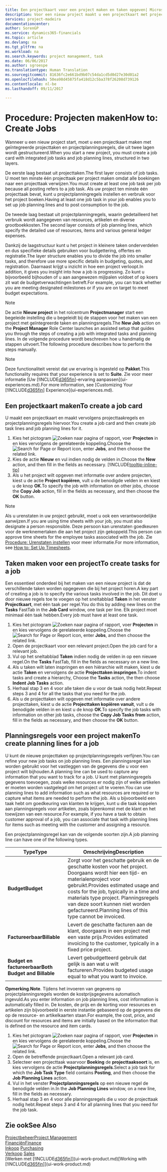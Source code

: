```yaml
---
title: Een projectkaart voor een project maken en taken opgeven| Microsoft Docs'
description: Voor een nieuw project maakt u een projectkaart met projecttaken en planningsregels om u te helpen voortgang en budgetten te beheren.
services: project-madeira
documentationcenter: 
author: SorenGP
ms.service: dynamics365-financials
ms.topic: article
ms.devlang: na
ms.tgt_pltfrm: na
ms.workload: na
ms.search.keywords: project management, task
ms.date: 06/06/2017
ms.author: sgroespe
ms.translationtype: Human Translation
ms.sourcegitcommit: 81636fc2e661bd9b07c54da1cd5d0d27e30d01a2
ms.openlocfilehash: 50ea98d45875fa418d12c5ba378f26208d739126
ms.contentlocale: nl-be
ms.lasthandoff: 09/11/2017

---
```

# <a name="how-to-create-jobs"></a><span data-ttu-id="e9cb0-103">Procedure: Projecten maken</span><span class="sxs-lookup"><span data-stu-id="e9cb0-103">How to: Create Jobs</span></span>
<span data-ttu-id="e9cb0-104">Wanneer u een nieuw project start, moet u een projectkaart maken met geïntegreerde projecttaken en projectplanningsregels, die uit twee lagen wordt gestructureerd.</span><span class="sxs-lookup"><span data-stu-id="e9cb0-104">When you start a new project, you must create a job card with integrated job tasks and job planning lines, structured in two layers.</span></span>  

<span data-ttu-id="e9cb0-105">De eerste laag bestaat uit projecttaken.</span><span class="sxs-lookup"><span data-stu-id="e9cb0-105">The first layer consists of job tasks.</span></span> <span data-ttu-id="e9cb0-106">U moet ten minste één projecttaak per project maken omdat alle boekingen naar een projecttaak verwijzen.</span><span class="sxs-lookup"><span data-stu-id="e9cb0-106">You must create at least one job task per job because all posting refers to a job task.</span></span> <span data-ttu-id="e9cb0-107">Als uw project ten minste één projecttaak bevat, kunt u projectplanningregels instellen en verbruik voor het project boeken.</span><span class="sxs-lookup"><span data-stu-id="e9cb0-107">Having at least one job task in your job enables you to set up job planning lines and to post consumption to the job.</span></span>

<span data-ttu-id="e9cb0-108">De tweede laag bestaat uit projectplanningregels, waarin gedetailleerd het verbruik wordt aangegeven van resources, artikelen en diverse grootboekkosten.</span><span class="sxs-lookup"><span data-stu-id="e9cb0-108">The second layer consists of job planning lines, which specify the detailed use of resources, items and various general ledger expenses.</span></span>

<span data-ttu-id="e9cb0-109">Dankzij de laagstructuur kunt u het project in kleinere taken onderverdelen en dus specifieke details gebruiken voor budgettering, offertes en registratie.</span><span class="sxs-lookup"><span data-stu-id="e9cb0-109">The layer structure enables you to divide the job into smaller tasks, and therefore use more specific details in budgeting, quotes, and registration.</span></span> <span data-ttu-id="e9cb0-110">Daarnaast krijgt u inzicht in hoe een project verloopt.</span><span class="sxs-lookup"><span data-stu-id="e9cb0-110">In addition, it gives you insight into how a job is progressing.</span></span> <span data-ttu-id="e9cb0-111">Zo kunt u bijvoorbeeld bijhouden of u aan aangewezen mijlpalen voldoet of op koers zit wat de budgetverwachtingen betreft.</span><span class="sxs-lookup"><span data-stu-id="e9cb0-111">For example, you can track whether you are meeting designated milestones or if you are on target to meet budget expectations.</span></span>

> [!NOTE]  
>   <span data-ttu-id="e9cb0-112">De actie **Nieuw project** in het rolcentrum **Projectmanager** start een begeleide instelling die u begeleidt bij de stappen voor het maken van een project met geïntegreerde taken en planningsregels.</span><span class="sxs-lookup"><span data-stu-id="e9cb0-112">The **New Job** action on the **Project Manager** Role Center launches an assisted setup that guides you through the steps of creating a job with integrated tasks and planning lines.</span></span> <span data-ttu-id="e9cb0-113">In de volgende procedure wordt beschreven hoe u handmatig de stappen uitvoert.</span><span class="sxs-lookup"><span data-stu-id="e9cb0-113">The following procedure describes how to perform the steps manually.</span></span>

> [!NOTE]  
>   <span data-ttu-id="e9cb0-114">Deze functionaliteit vereist dat uw ervaring is ingesteld op **Pakket**.</span><span class="sxs-lookup"><span data-stu-id="e9cb0-114">This functionality requires that your experience is set to **Suite**.</span></span> <span data-ttu-id="e9cb0-115">Zie voor meer informatie [Uw [!INCLUDE[d365fin](includes/d365fin_md.md)]-ervaring aanpassen](ui-experiences.md).</span><span class="sxs-lookup"><span data-stu-id="e9cb0-115">For more information, see [Customizing Your [!INCLUDE[d365fin](includes/d365fin_md.md)] Experience](ui-experiences.md).</span></span>

## <a name="to-create-a-job-card"></a><span data-ttu-id="e9cb0-116">Een projectkaart maken</span><span class="sxs-lookup"><span data-stu-id="e9cb0-116">To create a job card</span></span>
<span data-ttu-id="e9cb0-117">U maakt een projectkaart en maakt vervolgens projecttaakregels en projectplanningsregels hiervoor.</span><span class="sxs-lookup"><span data-stu-id="e9cb0-117">You create a job card and then create job task lines and job planning lines for it.</span></span>

1. <span data-ttu-id="e9cb0-118">Kies het pictogram ![Zoeken naar pagina of rapport](media/ui-search/search_small.png "pictogram Zoeken naar pagina of rapport"), voer **Projecten** in en kies vervolgens de gerelateerde koppeling.</span><span class="sxs-lookup"><span data-stu-id="e9cb0-118">Choose the ![Search for Page or Report](media/ui-search/search_small.png "Search for Page or Report icon") icon, enter **Jobs**, and then choose the related link.</span></span>  
2. <span data-ttu-id="e9cb0-119">Kies de actie **Nieuw** en vul indien nodig de velden in.</span><span class="sxs-lookup"><span data-stu-id="e9cb0-119">Choose the **New** action, and then fill in the fields as necessary.</span></span> [!INCLUDE[tooltip-inline-tip](includes/tooltip-inline-tip_md.md)]
3. <span data-ttu-id="e9cb0-120">Als u het project wilt opgeven met informatie over andere projecten, kiest u de actie **Project kopiëren**, vult u de benodigde velden in en kiest u de knop **OK**.</span><span class="sxs-lookup"><span data-stu-id="e9cb0-120">To specify the job with information on other jobs, choose the **Copy Job** action, fill in the fields as necessary, and then choose the **OK** button.</span></span>

> [!NOTE]  
>   <span data-ttu-id="e9cb0-121">Als u urenstaten in uw project gebruikt, moet u ook een verantwoordelijke aanwijzen.</span><span class="sxs-lookup"><span data-stu-id="e9cb0-121">If you are using time sheets with your job, you must also designate a person responsible.</span></span> <span data-ttu-id="e9cb0-122">Deze persoon kan urenstaten goedkeuren voor de werknemertaken die aan het project zijn gekoppeld.</span><span class="sxs-lookup"><span data-stu-id="e9cb0-122">This person can approve time sheets for the employee tasks associated with the job.</span></span> <span data-ttu-id="e9cb0-123">Zie [Procedure: Urenstaten instellen](projects-how-setup-time-sheets.md) voor meer informatie.</span><span class="sxs-lookup"><span data-stu-id="e9cb0-123">For more information, see [How to: Set Up Timesheets](projects-how-setup-time-sheets.md).</span></span>

## <a name="to-create-tasks-for-a-job"></a><span data-ttu-id="e9cb0-124">Taken maken voor een project</span><span class="sxs-lookup"><span data-stu-id="e9cb0-124">To create tasks for a job</span></span>
<span data-ttu-id="e9cb0-125">Een essentieel onderdeel bij het maken van een nieuw project is dat de verschillende taken worden opgegeven die bij het project horen.</span><span class="sxs-lookup"><span data-stu-id="e9cb0-125">A key part of creating a job is to specify the various tasks involved in the job.</span></span> <span data-ttu-id="e9cb0-126">Dit doet u door nieuwe regels toe te voegen op het sneltabblad **Taken** in het venster **Projectkaart**, met één taak per regel.</span><span class="sxs-lookup"><span data-stu-id="e9cb0-126">You do this by adding new lines on the **Tasks** FastTab in the **Job Card** window, one task per line.</span></span> <span data-ttu-id="e9cb0-127">Elk project moet minimaal één taak hebben.</span><span class="sxs-lookup"><span data-stu-id="e9cb0-127">Every job must have at least one task.</span></span>

1. <span data-ttu-id="e9cb0-128">Kies het pictogram ![Zoeken naar pagina of rapport](media/ui-search/search_small.png "pictogram Zoeken naar pagina of rapport"), voer **Projecten** in en kies vervolgens de gerelateerde koppeling.</span><span class="sxs-lookup"><span data-stu-id="e9cb0-128">Choose the ![Search for Page or Report](media/ui-search/search_small.png "Search for Page or Report icon") icon, enter **Jobs**, and then choose the related link.</span></span>
2. <span data-ttu-id="e9cb0-129">Open de projectkaart voor een relevant project.</span><span class="sxs-lookup"><span data-stu-id="e9cb0-129">Open the job card for a relevant job.</span></span>
3. <span data-ttu-id="e9cb0-130">Vul op het sneltabblad **Taken** indien nodig de velden in op een nieuwe regel.</span><span class="sxs-lookup"><span data-stu-id="e9cb0-130">On the **Tasks** FastTab, fill in the fields as necessary on a new line.</span></span>
4. <span data-ttu-id="e9cb0-131">Als u taken wilt laten inspringen en een hiërarchie wilt maken, kiest u de actie **Taken** en vervolgens de actie **Projecttaken inspringen**.</span><span class="sxs-lookup"><span data-stu-id="e9cb0-131">To indent tasks and create a hierarchy, Choose the **Tasks** action, the then choose **Indent Job Tasks** action.</span></span>
5. <span data-ttu-id="e9cb0-132">Herhaal stap 3 en 4 voor alle taken die u voor de taak nodig hebt.</span><span class="sxs-lookup"><span data-stu-id="e9cb0-132">Repeat steps 3 and 4 for all the tasks that you need for the job.</span></span>
6. <span data-ttu-id="e9cb0-133">Als u de projecttaken wilt opgeven met informatie over andere projecttaken, kiest u de actie **Projecttaken kopiëren vanuit**, vult u de benodigde velden in en kiest u de knop **OK**.</span><span class="sxs-lookup"><span data-stu-id="e9cb0-133">To specify the job tasks with information on other job tasks, choose the **Copy Job Tasks from** action, fill in the fields as necessary, and then choose the **OK** button.</span></span>

## <a name="to-create-planning-lines-for-a-job"></a><span data-ttu-id="e9cb0-134">Planningsregels voor een project maken</span><span class="sxs-lookup"><span data-stu-id="e9cb0-134">To create planning lines for a job</span></span>
<span data-ttu-id="e9cb0-135">U kunt de nieuwe projecttaken op projectplanningsregels verfijnen.</span><span class="sxs-lookup"><span data-stu-id="e9cb0-135">You can refine your new job tasks on job planning lines.</span></span> <span data-ttu-id="e9cb0-136">Een planningsregel kan worden gebruikt voor het vastleggen van de gegevens die u voor een project wilt bijhouden.</span><span class="sxs-lookup"><span data-stu-id="e9cb0-136">A planning line can be used to capture any information that you want to track for a job.</span></span> <span data-ttu-id="e9cb0-137">U kunt met planningsregels gegevens toevoegen, zoals welke resources er nodig zijn of welke artikelen er moeten worden vastgelegd om het project uit te voeren.</span><span class="sxs-lookup"><span data-stu-id="e9cb0-137">You can use planning lines to add information such as what resources are required or to capture what items are needed to perform the job.</span></span> <span data-ttu-id="e9cb0-138">Als u bijvoorbeeld een taak hebt om goedkeuring van klanten te krijgen, kunt u die taak koppelen aan planningsregels voor artikelen, zoals bijeenkomst met de klant en het toewijzen van een resource.</span><span class="sxs-lookup"><span data-stu-id="e9cb0-138">For example, if you have a task to obtain customer approval of a job, you can associate that task with planning lines for items such as meeting with the customer and assigning a resource.</span></span>  

<span data-ttu-id="e9cb0-139">Een projectplanningsregel kan van de volgende soorten zijn.</span><span class="sxs-lookup"><span data-stu-id="e9cb0-139">A job planning line can have one of the following types.</span></span>  

| <span data-ttu-id="e9cb0-140">Type</span><span class="sxs-lookup"><span data-stu-id="e9cb0-140">Type</span></span> | <span data-ttu-id="e9cb0-141">Omschrijving</span><span class="sxs-lookup"><span data-stu-id="e9cb0-141">Description</span></span> |
| --- | --- |
| <span data-ttu-id="e9cb0-142">**Budget**</span><span class="sxs-lookup"><span data-stu-id="e9cb0-142">**Budget**</span></span> |<span data-ttu-id="e9cb0-143">Zorgt voor het geschatte gebruik en de geschatte kosten voor het project. Doorgaans wordt hier een tijd- en materialenproject voor gebruikt.</span><span class="sxs-lookup"><span data-stu-id="e9cb0-143">Provides estimated usage and costs for the job, typically in a time and materials type project.</span></span> <span data-ttu-id="e9cb0-144">Planningsregels van deze soort kunnen niet worden gefactureerd.</span><span class="sxs-lookup"><span data-stu-id="e9cb0-144">Planning lines of this type cannot be invoiced.</span></span> |
| <span data-ttu-id="e9cb0-145">**Factureerbaar**</span><span class="sxs-lookup"><span data-stu-id="e9cb0-145">**Billable**</span></span> |<span data-ttu-id="e9cb0-146">Levert de geschatte facturen aan de klant, doorgaans in een project met een vaste prijs.</span><span class="sxs-lookup"><span data-stu-id="e9cb0-146">Provides estimated invoicing to the customer, typically in a fixed price project.</span></span> |
| <span data-ttu-id="e9cb0-147">**Budget en factureerbaar**</span><span class="sxs-lookup"><span data-stu-id="e9cb0-147">**Both Budget and Billable**</span></span> |<span data-ttu-id="e9cb0-148">Levert gebudgetteerd gebruik dat gelijk is aan wat u wilt factureren.</span><span class="sxs-lookup"><span data-stu-id="e9cb0-148">Provides budgeted usage equal to what you want to invoice.</span></span> |

<span data-ttu-id="e9cb0-149">**Opmerking**.</span><span class="sxs-lookup"><span data-stu-id="e9cb0-149">**Note**.</span></span> <span data-ttu-id="e9cb0-150">Tijdens het invoeren van gegevens op projectplanningsregels worden de kostprijsgegevens automatisch ingevuld.</span><span class="sxs-lookup"><span data-stu-id="e9cb0-150">As you enter information on job planning lines, cost information is automatically filled in.</span></span> <span data-ttu-id="e9cb0-151">De kosten, de prijs en de korting voor resources en artikelen zijn bijvoorbeeld in eerste instantie gebaseerd op de gegevens die op de resource- en artikelkaarten staan.</span><span class="sxs-lookup"><span data-stu-id="e9cb0-151">For example, the cost, price, and discount for resources and items are initially based on the information that is defined on the resource and item cards.</span></span>

1. <span data-ttu-id="e9cb0-152">Kies het pictogram ![Zoeken naar pagina of rapport](media/ui-search/search_small.png "pictogram Zoeken naar pagina of rapport"), voer **Projecten** in en kies vervolgens de gerelateerde koppeling.</span><span class="sxs-lookup"><span data-stu-id="e9cb0-152">Choose the ![Search for Page or Report](media/ui-search/search_small.png "Search for Page or Report icon") icon, enter **Jobs**, and then choose the related link.</span></span>
2. <span data-ttu-id="e9cb0-153">Open de betreffende projectkaart.</span><span class="sxs-lookup"><span data-stu-id="e9cb0-153">Open a relevant job card.</span></span>
3. <span data-ttu-id="e9cb0-154">Selecteer een projecttaak waarvoor **Boeking** de **projecttaaksoort** is, en kies vervolgens de actie **Projectplanningsregels**.</span><span class="sxs-lookup"><span data-stu-id="e9cb0-154">Select a job task for which the **Job Task Type** field contains **Posting**, and then choose the **Job Planning Lines** action.</span></span>  
4. <span data-ttu-id="e9cb0-155">Vul in het venster **Projectplanningsregels** op een nieuwe regel de benodigde velden in.</span><span class="sxs-lookup"><span data-stu-id="e9cb0-155">In the **Job Planning Lines** window, on a new line, fill in the fields as necessary.</span></span>
5. <span data-ttu-id="e9cb0-156">Herhaal stap 3 en 4 voor alle planningsregels die u voor de projecttaak nodig hebt.</span><span class="sxs-lookup"><span data-stu-id="e9cb0-156">Repeat steps 3 and 4 for all planning lines that you need for the job task.</span></span>

## <a name="see-also"></a><span data-ttu-id="e9cb0-157">Zie ook</span><span class="sxs-lookup"><span data-stu-id="e9cb0-157">See Also</span></span>
[<span data-ttu-id="e9cb0-158">Projectbeheer</span><span class="sxs-lookup"><span data-stu-id="e9cb0-158">Project Management</span></span>](projects-manage-projects.md)  
[<span data-ttu-id="e9cb0-159">Financiën</span><span class="sxs-lookup"><span data-stu-id="e9cb0-159">Finance</span></span>](finance.md)  
<span data-ttu-id="e9cb0-160">[Inkoop](purchasing-manage-purchasing.md)       </span><span class="sxs-lookup"><span data-stu-id="e9cb0-160">[Purchasing](purchasing-manage-purchasing.md)       </span></span>  
<span data-ttu-id="e9cb0-161">[Verkoop](sales-manage-sales.md)    </span><span class="sxs-lookup"><span data-stu-id="e9cb0-161">[Sales](sales-manage-sales.md)    </span></span>  
<span data-ttu-id="e9cb0-162">[Werken met [!INCLUDE[d365fin](includes/d365fin_md.md)]](ui-work-product.md)</span><span class="sxs-lookup"><span data-stu-id="e9cb0-162">[Working with [!INCLUDE[d365fin](includes/d365fin_md.md)]](ui-work-product.md)</span></span>  

